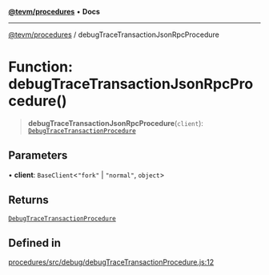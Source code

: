 [**@tevm/procedures**](../README.md) • **Docs**

***

[@tevm/procedures](../globals.md) / debugTraceTransactionJsonRpcProcedure

# Function: debugTraceTransactionJsonRpcProcedure()

> **debugTraceTransactionJsonRpcProcedure**(`client`): [`DebugTraceTransactionProcedure`](../type-aliases/DebugTraceTransactionProcedure.md)

## Parameters

• **client**: `BaseClient`\<`"fork"` \| `"normal"`, `object`\>

## Returns

[`DebugTraceTransactionProcedure`](../type-aliases/DebugTraceTransactionProcedure.md)

## Defined in

[procedures/src/debug/debugTraceTransactionProcedure.js:12](https://github.com/evmts/tevm-monorepo/blob/main/packages/procedures/src/debug/debugTraceTransactionProcedure.js#L12)
